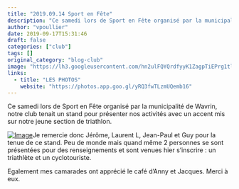```yaml
---
title: "2019.09.14 Sport en Fête"
description: "Ce samedi lors de Sport en Fête organisé par la municipalité de Wavrin, notre club tenait un stand pour présenter nos activités avec un accent mis sur notre jeune section de triathlon."
author: "vpoullier"
date: 2019-09-17T15:31:46
draft: false
categories: ["club"]
tags: []
original_category: "blog-club"
image: "https://lh3.googleusercontent.com/hn2ulFQYQrdfyyK1ZagpTiEPrg1tlQKgYD2e1ceV5SM1GHh6Gwq7cu5YKUXTG_VJof-uDKgpo_UBd4T0aQs5EoFYJTyAUooijOtmAq6b9-FfexrQ1oLeCe0im_tH1Rgq4id35W4KJ-EAkHjg5sHzML6NFhXOKxsKw4LMkAWfqWSBwyADNdWrV615tyRMbWuFTIi6zurqIzt6apxID9EWulzXzQ24x76t-e8QsiE1zJ8X3_6FuGk1V9t1HHgLTyQKlvUgoN-Gu3uHEO5I0NOU6QS2-2N1_JN0Qs5kh9EeotHhvmB3qSPBaRdA4DJmrsmaqs-boWTYlhZPocLFtubKZKJdEyVkaTBSwwAKcixAlO9YgStNXCOR579tsstoNLrnjfkkWTeCpFwP0EVVBxKIu3Gze59tG59a1oVYmqu_Nvvgb-aC73VbecLStDAk2SYGLh645KgGz_F_k7InBYdaV60mei2DvuNMEY99jtHQfqhIqyNNpv3viNBHa5EMRhXDdZo3b8-77NBRd_vHHYz_zpzh56ov3x8Y7yuH31OuInBCH4EBTQdf34dQJnob2KRrGtNdQ8XOdNOUnNla0TzMaYP-61rHGm5OHdPblo7YB7WUi0nqm04-tAC_iUOcgy79uN-kq6iOyVJFt4-eUWSP1hFzpmlNDHF2GUYszRdgCuWXCvqnP5oejTVRK6VtIWt6sW2jq1xZ-PPvXniZOKwT1YXt9He5mKlyjBz9H-AaKIFuo0VYMg=w512-h287-no"
links:
  - title: "LES PHOTOS"
    website: "https://photos.app.goo.gl/yRQ3fwTLzmUQemb16"
---
```


Ce samedi lors de Sport en Fête organisé par la municipalité de Wavrin, notre club tenait un stand pour présenter nos activités avec un accent mis sur notre jeune section de triathlon.

<!--more-->

[![Image](https://lh3.googleusercontent.com/hn2ulFQYQrdfyyK1ZagpTiEPrg1tlQKgYD2e1ceV5SM1GHh6Gwq7cu5YKUXTG_VJof-uDKgpo_UBd4T0aQs5EoFYJTyAUooijOtmAq6b9-FfexrQ1oLeCe0im_tH1Rgq4id35W4KJ-EAkHjg5sHzML6NFhXOKxsKw4LMkAWfqWSBwyADNdWrV615tyRMbWuFTIi6zurqIzt6apxID9EWulzXzQ24x76t-e8QsiE1zJ8X3_6FuGk1V9t1HHgLTyQKlvUgoN-Gu3uHEO5I0NOU6QS2-2N1_JN0Qs5kh9EeotHhvmB3qSPBaRdA4DJmrsmaqs-boWTYlhZPocLFtubKZKJdEyVkaTBSwwAKcixAlO9YgStNXCOR579tsstoNLrnjfkkWTeCpFwP0EVVBxKIu3Gze59tG59a1oVYmqu_Nvvgb-aC73VbecLStDAk2SYGLh645KgGz_F_k7InBYdaV60mei2DvuNMEY99jtHQfqhIqyNNpv3viNBHa5EMRhXDdZo3b8-77NBRd_vHHYz_zpzh56ov3x8Y7yuH31OuInBCH4EBTQdf34dQJnob2KRrGtNdQ8XOdNOUnNla0TzMaYP-61rHGm5OHdPblo7YB7WUi0nqm04-tAC_iUOcgy79uN-kq6iOyVJFt4-eUWSP1hFzpmlNDHF2GUYszRdgCuWXCvqnP5oejTVRK6VtIWt6sW2jq1xZ-PPvXniZOKwT1YXt9He5mKlyjBz9H-AaKIFuo0VYMg=w512-h287-no)](https://lh3.googleusercontent.com/hn2ulFQYQrdfyyK1ZagpTiEPrg1tlQKgYD2e1ceV5SM1GHh6Gwq7cu5YKUXTG_VJof-uDKgpo_UBd4T0aQs5EoFYJTyAUooijOtmAq6b9-FfexrQ1oLeCe0im_tH1Rgq4id35W4KJ-EAkHjg5sHzML6NFhXOKxsKw4LMkAWfqWSBwyADNdWrV615tyRMbWuFTIi6zurqIzt6apxID9EWulzXzQ24x76t-e8QsiE1zJ8X3_6FuGk1V9t1HHgLTyQKlvUgoN-Gu3uHEO5I0NOU6QS2-2N1_JN0Qs5kh9EeotHhvmB3qSPBaRdA4DJmrsmaqs-boWTYlhZPocLFtubKZKJdEyVkaTBSwwAKcixAlO9YgStNXCOR579tsstoNLrnjfkkWTeCpFwP0EVVBxKIu3Gze59tG59a1oVYmqu_Nvvgb-aC73VbecLStDAk2SYGLh645KgGz_F_k7InBYdaV60mei2DvuNMEY99jtHQfqhIqyNNpv3viNBHa5EMRhXDdZo3b8-77NBRd_vHHYz_zpzh56ov3x8Y7yuH31OuInBCH4EBTQdf34dQJnob2KRrGtNdQ8XOdNOUnNla0TzMaYP-61rHGm5OHdPblo7YB7WUi0nqm04-tAC_iUOcgy79uN-kq6iOyVJFt4-eUWSP1hFzpmlNDHF2GUYszRdgCuWXCvqnP5oejTVRK6VtIWt6sW2jq1xZ-PPvXniZOKwT1YXt9He5mKlyjBz9H-AaKIFuo0VYMg=w512-h287-no)Je remercie donc Jérôme, Laurent L, Jean-Paul et Guy pour la tenue de ce stand. Peu de monde mais quand même 2 personnes se sont présentées pour des renseignements et sont venues hier s’inscrire&nbsp;: un triathlète et un cyclotouriste.

Egalement mes camarades ont apprécié le café d’Anny et Jacques. Merci à eux.